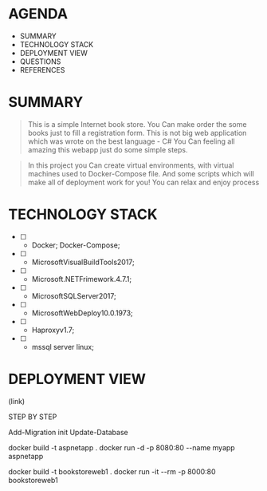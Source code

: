 
# AGENDA

* SUMMARY
* TECHNOLOGY STACK
* DEPLOYMENT VIEW
* QUESTIONS
* REFERENCES

# SUMMARY

> This is a simple Internet book store. You Can make order the some books just to fill a registration form.
>	This is not big web application which was wrote on the best language - C#
> You Can feeling all amazing this webapp just do some simple steps.

> In this project you Can create virtual environments, with virtual machines used to Docker-Compose file.
> And some scripts  which will make all of deployment work for you!
> You can relax and enjoy process


# TECHNOLOGY STACK

- [ ] * Docker;	Docker-Compose;
- [ ] * MicrosoftVisualBuildTools2017;
- [ ] * Microsoft.NETFrimework.4.7.1; 	
- [ ] * MicrosoftSQLServer2017; 			
- [ ] * MicrosoftWebDeploy10.0.1973; 	
- [ ] * Haproxyv1.7; 
- [ ] * mssql server linux;


# DEPLOYMENT VIEW

(link)


STEP BY STEP






Add-Migration init
Update-Database





 docker build -t aspnetapp .
 docker run -d -p 8080:80 --name myapp aspnetapp
 
 
 docker build -t bookstoreweb1 .
 docker run -it --rm -p 8000:80 bookstoreweb1
 
 
 
